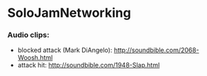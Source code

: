 # SoloJamNetworking

### Audio clips:
 - blocked attack (Mark DiAngelo): 	http://soundbible.com/2068-Woosh.html
 - attack hit:     					http://soundbible.com/1948-Slap.html